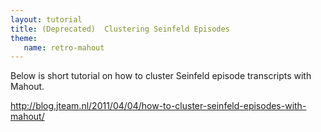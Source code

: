 ```yaml
---
layout: tutorial
title: (Deprecated)  Clustering Seinfeld Episodes
theme:
   name: retro-mahout
---
```


Below is short tutorial on how to cluster Seinfeld episode transcripts with
Mahout.

http://blog.jteam.nl/2011/04/04/how-to-cluster-seinfeld-episodes-with-mahout/
